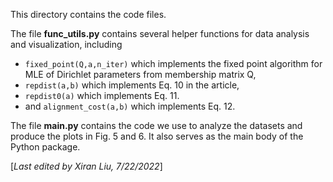 This directory contains the code files.

The file **func_utils.py**  contains several helper functions for data analysis and visualization, including
* ```fixed_point(Q,a,n_iter)``` which implements the fixed point algorithm for MLE of Dirichlet parameters from membership matrix Q,
* ```repdist(a,b)``` which implements Eq. 10 in the article,
* ```repdist0(a)``` which implements Eq. 11.
* and ```alignment_cost(a,b)``` which implements Eq. 12.

The file **main.py** contains the code we use to analyze the datasets and produce the plots in Fig. 5 and 6. It also serves as the main body of the Python package.

[*Last edited by Xiran Liu, 7/22/2022*]
